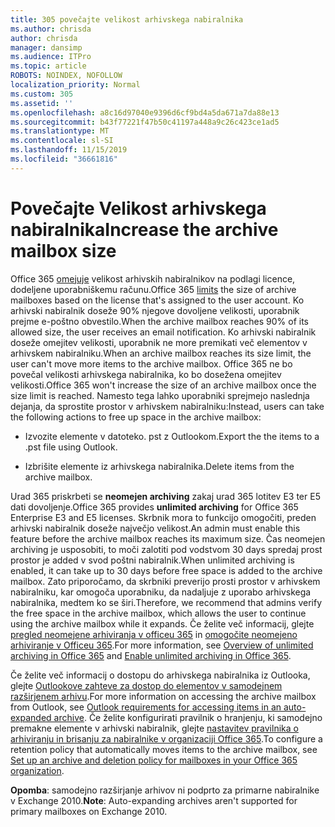 ```yaml
---
title: 305 povečajte velikost arhivskega nabiralnika
ms.author: chrisda
author: chrisda
manager: dansimp
ms.audience: ITPro
ms.topic: article
ROBOTS: NOINDEX, NOFOLLOW
localization_priority: Normal
ms.custom: 305
ms.assetid: ''
ms.openlocfilehash: a8c16d97040e9396d6cf9bd4a5da671a7da88e13
ms.sourcegitcommit: b43f77221f47b50c41197a448a9c26c423ce1ad5
ms.translationtype: MT
ms.contentlocale: sl-SI
ms.lasthandoff: 11/15/2019
ms.locfileid: "36661816"
---
```

# <a name="increase-the-archive-mailbox-size"></a><span data-ttu-id="54a38-102">Povečajte Velikost arhivskega nabiralnika</span><span class="sxs-lookup"><span data-stu-id="54a38-102">Increase the archive mailbox size</span></span>

<span data-ttu-id="54a38-103">Office 365 [omejuje](https://docs.microsoft.com/office365/servicedescriptions/exchange-online-service-description/exchange-online-limits#mailbox-storage-limits) velikost arhivskih nabiralnikov na podlagi licence, dodeljene uporabniškemu računu.</span><span class="sxs-lookup"><span data-stu-id="54a38-103">Office 365 [limits](https://docs.microsoft.com/office365/servicedescriptions/exchange-online-service-description/exchange-online-limits#mailbox-storage-limits) the size of archive mailboxes based on the license that's assigned to the user account.</span></span> <span data-ttu-id="54a38-104">Ko arhivski nabiralnik doseže 90% njegove dovoljene velikosti, uporabnik prejme e-poštno obvestilo.</span><span class="sxs-lookup"><span data-stu-id="54a38-104">When the archive mailbox reaches 90% of its allowed size, the user receives an email notification.</span></span> <span data-ttu-id="54a38-105">Ko arhivski nabiralnik doseže omejitev velikosti, uporabnik ne more premikati več elementov v arhivskem nabiralniku.</span><span class="sxs-lookup"><span data-stu-id="54a38-105">When an archive mailbox reaches its size limit, the user can't move more items to the archive mailbox.</span></span> <span data-ttu-id="54a38-106">Office 365 ne bo povečal velikosti arhivskega nabiralnika, ko bo dosežena omejitev velikosti.</span><span class="sxs-lookup"><span data-stu-id="54a38-106">Office 365 won't increase the size of an archive mailbox once the size limit is reached.</span></span> <span data-ttu-id="54a38-107">Namesto tega lahko uporabniki sprejmejo naslednja dejanja, da sprostite prostor v arhivskem nabiralniku:</span><span class="sxs-lookup"><span data-stu-id="54a38-107">Instead, users can take the following actions to free up space in the archive mailbox:</span></span>

- <span data-ttu-id="54a38-108">Izvozite elemente v datoteko. pst z Outlookom.</span><span class="sxs-lookup"><span data-stu-id="54a38-108">Export the the items to a .pst file using Outlook.</span></span>

- <span data-ttu-id="54a38-109">Izbrišite elemente iz arhivskega nabiralnika.</span><span class="sxs-lookup"><span data-stu-id="54a38-109">Delete items from the archive mailbox.</span></span>

<span data-ttu-id="54a38-110">Urad 365 priskrbeti se **neomejen archiving** zakaj urad 365 lotitev E3 ter E5 dati dovoljenje.</span><span class="sxs-lookup"><span data-stu-id="54a38-110">Office 365 provides **unlimited archiving** for Office 365 Enterprise E3 and E5 licenses.</span></span> <span data-ttu-id="54a38-111">Skrbnik mora to funkcijo omogočiti, preden arhivski nabiralnik doseže največjo velikost.</span><span class="sxs-lookup"><span data-stu-id="54a38-111">An admin must enable this feature before the archive mailbox reaches its maximum size.</span></span> <span data-ttu-id="54a38-112">Čas neomejen archiving je usposobiti, to moči zalotiti pod vodstvom 30 days spredaj prost prostor je added v svod poštni nabiralnik.</span><span class="sxs-lookup"><span data-stu-id="54a38-112">When unlimited archiving is enabled, it can take up to 30 days before free space is added to the archive mailbox.</span></span> <span data-ttu-id="54a38-113">Zato priporočamo, da skrbniki preverijo prosti prostor v arhivskem nabiralniku, kar omogoča uporabniku, da nadaljuje z uporabo arhivskega nabiralnika, medtem ko se širi.</span><span class="sxs-lookup"><span data-stu-id="54a38-113">Therefore, we recommend that admins verify the free space in the archive mailbox, which allows the user to continue using the archive mailbox while it expands.</span></span> <span data-ttu-id="54a38-114">Če želite več informacij, glejte [pregled neomejene arhiviranja v officeu 365](https://docs.microsoft.com/office365/securitycompliance/unlimited-archiving) in [omogočite neomejeno arhiviranje v Officeu 365](https://docs.microsoft.com/office365/securitycompliance/enable-unlimited-archiving).</span><span class="sxs-lookup"><span data-stu-id="54a38-114">For more information, see [Overview of unlimited archiving in Office 365](https://docs.microsoft.com/office365/securitycompliance/unlimited-archiving) and [Enable unlimited archiving in Office 365](https://docs.microsoft.com/office365/securitycompliance/enable-unlimited-archiving).</span></span>

<span data-ttu-id="54a38-115">Če želite več informacij o dostopu do arhivskega nabiralnika iz Outlooka, glejte [Outlookove zahteve za dostop do elementov v samodejnem razširjenem arhivu](https://docs.microsoft.com/office365/securitycompliance/unlimited-archiving#outlook-requirements-for-accessing-items-in-an-auto-expanded-archive).</span><span class="sxs-lookup"><span data-stu-id="54a38-115">For more information on accessing the archive mailbox from Outlook, see [Outlook requirements for accessing items in an auto-expanded archive](https://docs.microsoft.com/office365/securitycompliance/unlimited-archiving#outlook-requirements-for-accessing-items-in-an-auto-expanded-archive).</span></span> <span data-ttu-id="54a38-116">Če želite konfigurirati pravilnik o hranjenju, ki samodejno premakne elemente v arhivski nabiralnik, glejte [nastavitev pravilnika o arhiviranju in brisanju za nabiralnike v organizaciji Office 365](https://docs.microsoft.com/office365/securitycompliance/set-up-an-archive-and-deletion-policy-for-mailboxes).</span><span class="sxs-lookup"><span data-stu-id="54a38-116">To configure a retention policy that automatically moves items to the archive mailbox, see [Set up an archive and deletion policy for mailboxes in your Office 365 organization](https://docs.microsoft.com/office365/securitycompliance/set-up-an-archive-and-deletion-policy-for-mailboxes).</span></span>

<span data-ttu-id="54a38-117">**Opomba**: samodejno razširjanje arhivov ni podprto za primarne nabiralnike v Exchange 2010.</span><span class="sxs-lookup"><span data-stu-id="54a38-117">**Note**: Auto-expanding archives aren't supported for primary mailboxes on Exchange 2010.</span></span>
